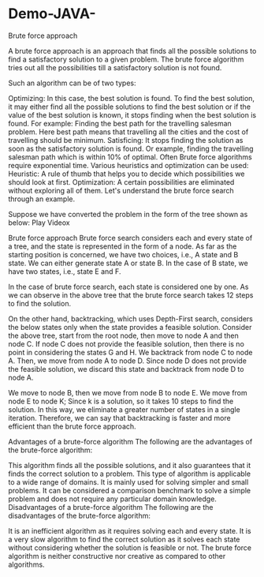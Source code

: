 # Demo-JAVA-

Brute force approach



A brute force approach is an approach that finds all the possible solutions to find a satisfactory solution to a given problem. The brute force algorithm tries out all the possibilities till a satisfactory solution is not found.

Such an algorithm can be of two types:

Optimizing: In this case, the best solution is found. To find the best solution, it may either find all the possible solutions to find the best solution or if the value of the best solution is known, it stops finding when the best solution is found. For example: Finding the best path for the travelling salesman problem. Here best path means that travelling all the cities and the cost of travelling should be minimum.
Satisficing: It stops finding the solution as soon as the satisfactory solution is found. Or example, finding the travelling salesman path which is within 10% of optimal.
Often Brute force algorithms require exponential time. Various heuristics and optimization can be used:
Heuristic: A rule of thumb that helps you to decide which possibilities we should look at first.
Optimization: A certain possibilities are eliminated without exploring all of them.
Let's understand the brute force search through an example.

Suppose we have converted the problem in the form of the tree shown as below:
Play Videox


Brute force approach
Brute force search considers each and every state of a tree, and the state is represented in the form of a node. As far as the starting position is concerned, we have two choices, i.e., A state and B state. We can either generate state A or state B. In the case of B state, we have two states, i.e., state E and F.

In the case of brute force search, each state is considered one by one. As we can observe in the above tree that the brute force search takes 12 steps to find the solution.

On the other hand, backtracking, which uses Depth-First search, considers the below states only when the state provides a feasible solution. Consider the above tree, start from the root node, then move to node A and then node C. If node C does not provide the feasible solution, then there is no point in considering the states G and H. We backtrack from node C to node A. Then, we move from node A to node D. Since node D does not provide the feasible solution, we discard this state and backtrack from node D to node A.

We move to node B, then we move from node B to node E. We move from node E to node K; Since k is a solution, so it takes 10 steps to find the solution. In this way, we eliminate a greater number of states in a single iteration. Therefore, we can say that backtracking is faster and more efficient than the brute force approach.

Advantages of a brute-force algorithm
The following are the advantages of the brute-force algorithm:

This algorithm finds all the possible solutions, and it also guarantees that it finds the correct solution to a problem.
This type of algorithm is applicable to a wide range of domains.
It is mainly used for solving simpler and small problems.
It can be considered a comparison benchmark to solve a simple problem and does not require any particular domain knowledge.
Disadvantages of a brute-force algorithm
The following are the disadvantages of the brute-force algorithm:

It is an inefficient algorithm as it requires solving each and every state.
It is a very slow algorithm to find the correct solution as it solves each state without considering whether the solution is feasible or not.
The brute force algorithm is neither constructive nor creative as compared to other algorithms.
